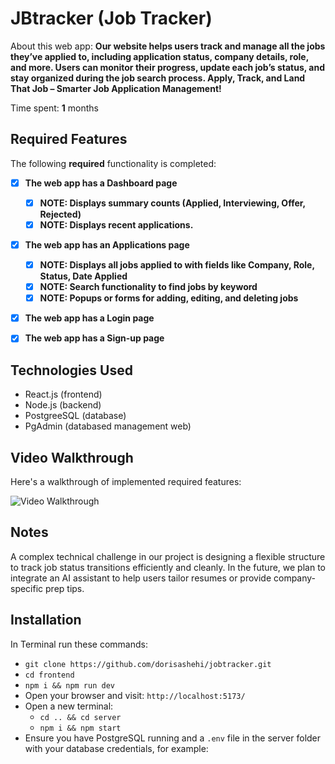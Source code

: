 # JBtracker (Job Tracker)

About this web app: **Our website helps users track and manage all the jobs they’ve applied to, including application status, company details, role, and more. Users can monitor their progress, update each job’s status, and stay organized during the job search process. Apply, Track, and Land That Job – Smarter Job Application Management!**

Time spent: **1** months

## Required Features

The following **required** functionality is completed:

- [x] **The web app has a Dashboard page**

  - [x] **NOTE: Displays summary counts (Applied, Interviewing, Offer, Rejected)**
  - [x] **NOTE: Displays recent applications.**

- [x] **The web app has an Applications page**

  - [x] **NOTE: Displays all jobs applied to with fields like Company, Role, Status, Date Applied**
  - [x] **NOTE: Search functionality to find jobs by keyword**
  - [x] **NOTE: Popups or forms for adding, editing, and deleting jobs**

- [x] **The web app has a Login page**
- [x] **The web app has a Sign-up page**

## Technologies Used

- React.js (frontend)
- Node.js (backend)
- PostgreeSQL (database)
- PgAdmin (databased management web)

## Video Walkthrough

Here's a walkthrough of implemented required features:

<img src='https://github.com/dorisashehi/jobtracker/blob/main/frontend/src/assets/JB-tracker-demo.gif' title='Video Walkthrough' width='' alt='Video Walkthrough' />

## Notes

A complex technical challenge in our project is designing a flexible structure to track job status transitions efficiently and cleanly. In the future, we plan to integrate an AI assistant to help users tailor resumes or provide company-specific prep tips.

## Installation

In Terminal run these commands:

- `git clone https://github.com/dorisashehi/jobtracker.git`
- `cd frontend`
- `npm i && npm run dev`
- Open your browser and visit: `http://localhost:5173/`
- Open a new terminal:
  - `cd .. && cd server`
  - `npm i && npm start`
- Ensure you have PostgreSQL running and a `.env` file in the server folder with your database credentials, for example:
